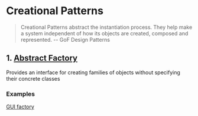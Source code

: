 Creational Patterns
===================

> Creational Patterns abstract the instantiation process.
> They help make a system independent of how its objects are created, composed and represented.
  -- GoF Design Patterns
  
## 1. [Abstract Factory](/creational/abstract_factory)
Provides an interface for creating families of objects without specifying their concrete classes
### Examples
[GUI factory](http://rubydoc.info/github/emilsoman/design-patterns-ruby/master/Creational/AbstractFactory/GuiFactoryExample)
